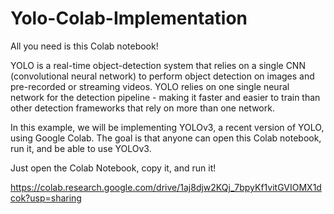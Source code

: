 # Yolo-Colab-Implementation
All you need is this Colab notebook!

YOLO is a real-time object-detection system that relies on a single CNN (convolutional neural network) to perform object detection on images and pre-recorded or streaming videos. YOLO relies on one single neural network for the detection pipeline - making it faster and easier to train than other detection frameworks that rely on more than one network. 

In this example, we will be implementing YOLOv3, a recent version of YOLO, using Google Colab. The goal is that anyone can open this Colab notebook, run it, and be able to use YOLOv3.




Just open the Colab Notebook, copy it, and run it!


https://colab.research.google.com/drive/1aj8djw2KQj_7bpyKf1vitGVIOMX1dcok?usp=sharing


